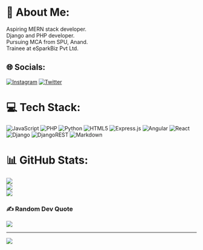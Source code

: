 # 💫 About Me:
Aspiring MERN stack developer.<br>Django and PHP developer.<br>Pursuing MCA from SPU, Anand.<br>Trainee at eSparkBiz Pvt Ltd.


## 🌐 Socials:
[![Instagram](https://img.shields.io/badge/Instagram-%23E4405F.svg?logo=Instagram&logoColor=white)](https://instagram.com/_tushahar) [![Twitter](https://img.shields.io/badge/Twitter-%231DA1F2.svg?logo=Twitter&logoColor=white)](https://twitter.com/tushahar) 

# 💻 Tech Stack:
![JavaScript](https://img.shields.io/badge/javascript-%23323330.svg?style=plastic&logo=javascript&logoColor=%23F7DF1E) ![PHP](https://img.shields.io/badge/php-%23777BB4.svg?style=plastic&logo=php&logoColor=white) ![Python](https://img.shields.io/badge/python-3670A0?style=plastic&logo=python&logoColor=ffdd54) ![HTML5](https://img.shields.io/badge/html5-%23E34F26.svg?style=plastic&logo=html5&logoColor=white) ![Express.js](https://img.shields.io/badge/express.js-%23404d59.svg?style=plastic&logo=express&logoColor=%2361DAFB) ![Angular](https://img.shields.io/badge/angular-%23DD0031.svg?style=plastic&logo=angular&logoColor=white) ![React](https://img.shields.io/badge/react-%2320232a.svg?style=plastic&logo=react&logoColor=%2361DAFB) ![Django](https://img.shields.io/badge/django-%23092E20.svg?style=plastic&logo=django&logoColor=white) ![DjangoREST](https://img.shields.io/badge/DJANGO-REST-ff1709?style=plastic&logo=django&logoColor=white&color=ff1709&labelColor=gray) ![Markdown](https://img.shields.io/badge/markdown-%23000000.svg?style=plastic&logo=markdown&logoColor=white)
# 📊 GitHub Stats:
![](https://github-readme-stats.vercel.app/api?username=tushar24081&theme=synthwave&hide_border=false&include_all_commits=true&count_private=true)<br/>
![](https://github-readme-streak-stats.herokuapp.com/?user=tushar24081&theme=synthwave&hide_border=false)<br/>
![](https://github-readme-stats.vercel.app/api/top-langs/?username=tushar24081&theme=synthwave&hide_border=false&include_all_commits=true&count_private=true&layout=compact)

### ✍️ Random Dev Quote
![](https://quotes-github-readme.vercel.app/api?type=horizontal&theme=radical)

---
[![](https://visitcount.itsvg.in/api?id=tushar24081&icon=0&color=6)](https://visitcount.itsvg.in)

<!-- Proudly created with GPRM ( https://gprm.itsvg.in ) -->
